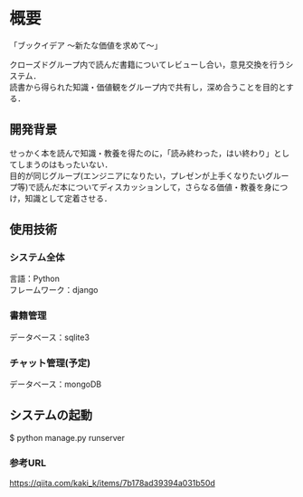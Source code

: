 # 概要
「ブックイデア 〜新たな価値を求めて〜」<br>

クローズドグループ内で読んだ書籍についてレビューし合い，意見交換を行うシステム．<br>
読書から得られた知識・価値観をグループ内で共有し，深め合うことを目的とする．

## 開発背景
せっかく本を読んで知識・教養を得たのに，「読み終わった，はい終わり」としてしまうのはもったいない．<br>
目的が同じグループ(エンジニアになりたい，プレゼンが上手くなりたいグループ等)で読んだ本についてディスカッションして，さらなる価値・教養を身につけ，知識として定着させる．<br>


## 使用技術
### システム全体
言語：Python <br>
フレームワーク：django <br>

### 書籍管理
データベース：sqlite3 <br>

### チャット管理(予定)
データベース：mongoDB <br>

## システムの起動

$ python manage.py runserver

### 参考URL
https://qiita.com/kaki_k/items/7b178ad39394a031b50d


